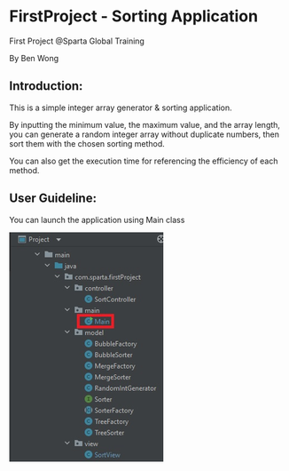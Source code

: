# FirstProject - Sorting Application

First Project @Sparta Global Training

By Ben Wong

## Introduction:

This is a simple integer array generator & sorting application. 

By inputting the minimum value, the maximum value, and the array length, you can generate a random integer array without duplicate numbers, then sort them with the chosen sorting method. 

You can also get the execution time for referencing the efficiency of each method.

## User Guideline:

You can launch the application using Main class

![alt-image](readmeSource/main.jpg)


